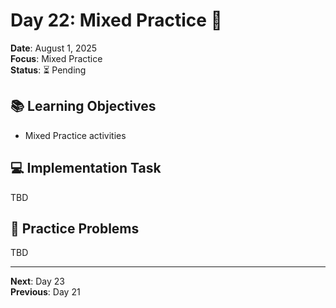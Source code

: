 # Day 22: Mixed Practice 🎯

**Date**: August 1, 2025  
**Focus**: Mixed Practice  
**Status**: ⏳ Pending  

## 📚 Learning Objectives
- Mixed Practice activities

## 💻 Implementation Task
TBD

## 🧮 Practice Problems
TBD

---
**Next**: Day 23  
**Previous**: Day 21
